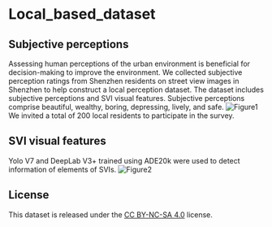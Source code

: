 # Local_based_dataset


## Subjective perceptions
Assessing human perceptions of the urban environment is beneficial for decision-making to improve the environment. We collected subjective perception ratings from Shenzhen residents on street view images in Shenzhen to help construct a local perception dataset. The dataset includes subjective perceptions and SVI visual features. Subjective perceptions comprise beautiful, wealthy, boring, depressing, lively, and safe.
![Figure1](https://github.com/120021/local_based_dataset/assets/151159163/ff2cfb13-f2eb-4ca4-9813-1ffe5c2cebfc)
We invited a total of 200 local residents to participate in the survey.

## SVI visual features
Yolo V7 and DeepLab V3+ trained using ADE20k were used to detect information of elements of SVIs.
![Figure2](https://github.com/120021/local_based_dataset/assets/151159163/ea12ebe2-8026-478c-8c9b-9f8f1815a9fc)

## License
This dataset is released under the [CC BY-NC-SA 4.0](https://creativecommons.org/licenses/by-nc-sa/4.0/) license.
